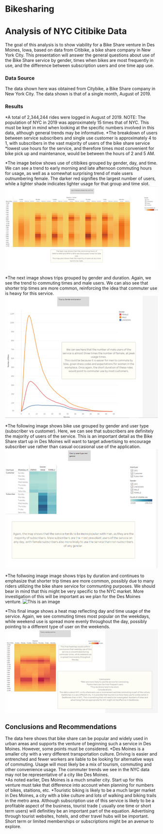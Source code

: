 # Bikesharing
# Analysis of NYC Citibike Data
The goal of this analysis is to show viability for a Bike Share venture in Des Moines, Iowa, based on data from Citibike, a bike share company in New York City. This presentation will answer the general questions about use of the Bike Share service by gender, times when bikes are most frequently in use, and the difference between subscription users and one time app use.

### Data Source
The data shown here was obtained from Citybike, a Bike Share company in New York City. The data shown is that of a single month, August of 2019.

### Results
*A total of 2,344,244 rides were logged in August of 2019. NOTE: The population of NYC in 2019 was approximately 15 times that of NYC. This must be kept in mind when looking at the specific numbers involved in this data, although general trends may be informative. 
*The breakdown of users between service subscribers and single use customer is approximately 4 to 1, with subscribers in the vast majority of users of the bike share service
*lowest use hours for the service, and therefore times most convenient for bike pick up and maintenance, would be between the hours of 2 and 5 AM.

*The image below shows use of citibikes grouped by gender, day, and time. We can see a trend to early morning and late afternoon commuting hours for usage, as well as a somewhat surprising trend of male users outnumbering female. The darker red signifies the largest number of users, while a lighter shade indicates lighter usage for that group and time slot.  
![This is an image](https://github.com/yvoatelep/Bike_Share_Challenge/blob/main/Resources/Images/Storyframe.1.png)

*The next image shows trips grouped by gender and duration. Again, we see the trend to commuting times and male users. We can also see that shorter trip times are more common, reinforcing the idea that commuter use is heavy for this service. 
![This is an image](https://github.com/yvoatelep/Bike_Share_Challenge/blob/main/Resources/Images/Storyframe.2.png)

*The following image shows bike use grouped by gender and user type (subscriber vs customer). Here, we can see that subscribers are definitely the majority of users of the service. This is an important detail as the Bike Share start up in Des Moines will want to target advertising to encourage subscriber use rather than casual occasional use of the application. 
![This is an image](https://github.com/yvoatelep/Bike_Share_Challenge/blob/main/Resources/Images/Storyframe.3.png)

*The follwoing image image shows trips by duration and continues to emphasize that shorter trip times are more common, possibly due to many riders utilizing the bike share service for communting purposes. We should bear in mind that this might be very specific to the NYC market. More investigation of this will be important as we plan for the Des Moines venture. 
![This is an image](https://github.com/yvoatelep/Bike_Share_Challenge/blob/main/Resources/Images/Storyframe.4.png)

*This final image shows a heat map reflecting day and time usage of the service. Again, we see commuting times most popular on the weekdays, while weekend use is spread more evenly throughout the day, possibly pointing to a different type of user on the weekends. 
![This is an image](https://github.com/yvoatelep/Bike_Share_Challenge/blob/main/Resources/Images/Storyframe.5.png)


## Conclusions and Recommendations
The data here shows that bike share can be popular and widely used in urban areas and supports the venture of beginning such a service in Des Moines. However, some points must be considered. 
*Des Moines is a smaller city with a very different transportation culture. Driving is easier and entrenched and fewer workers are liable to be looking for alternative ways of commuting. Usage will most likely be a mix of tourism, commuting and other convenience usage. The commuter trends we see in the NYC data may not be representative of a city like Des Moines.  
*As noted earlier, Des Moines is a much smaller city. Start up for this venture must take that difference into account when planning for numbers of bikes, staitions, etc.
*Touristic biking is likely to be a much larger market in Des Moines, a city with a bike culture and lots of walking and biking trails in the metro area. Although subscription use of this service is likely to be a profitable aspect of the business, tourist trade ( usually one time or short term users) will definitley be an important part of the equation. Advertising through tourist websites, hotels, and other travel hubs will be important. Short term or limited memberships or subscriptions might be an avenue to explore. 

